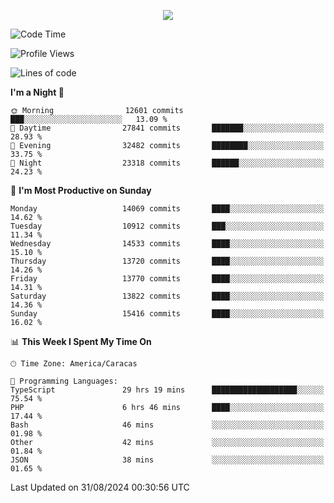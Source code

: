 <p align="center">
  <a href="http://www.github.com/thevacs">
    <img src="https://github-readme-streak-stats.herokuapp.com/?user=thevacs&stroke=ffffff&background=1c1917&ring=0891b2&fire=0891b2&currStreakNum=ffffff&currStreakLabel=0891b2&sideNums=ffffff&sideLabels=ffffff&dates=ffffff&hide_border=true" />
  </a>
</p>

<!--START_SECTION:waka-->
![Code Time](http://img.shields.io/badge/Code%20Time-2%2C699%20hrs%2013%20mins-blue)

![Profile Views](http://img.shields.io/badge/Profile%20Views-0-blue)

![Lines of code](https://img.shields.io/badge/From%20Hello%20World%20I%27ve%20Written-10.4%20million%20lines%20of%20code-blue)

**I'm a Night 🦉** 

```text
🌞 Morning                12601 commits       ███░░░░░░░░░░░░░░░░░░░░░░   13.09 % 
🌆 Daytime                27841 commits       ███████░░░░░░░░░░░░░░░░░░   28.93 % 
🌃 Evening                32482 commits       ████████░░░░░░░░░░░░░░░░░   33.75 % 
🌙 Night                  23318 commits       ██████░░░░░░░░░░░░░░░░░░░   24.23 % 
```
📅 **I'm Most Productive on Sunday** 

```text
Monday                   14069 commits       ████░░░░░░░░░░░░░░░░░░░░░   14.62 % 
Tuesday                  10912 commits       ███░░░░░░░░░░░░░░░░░░░░░░   11.34 % 
Wednesday                14533 commits       ████░░░░░░░░░░░░░░░░░░░░░   15.10 % 
Thursday                 13720 commits       ████░░░░░░░░░░░░░░░░░░░░░   14.26 % 
Friday                   13770 commits       ████░░░░░░░░░░░░░░░░░░░░░   14.31 % 
Saturday                 13822 commits       ████░░░░░░░░░░░░░░░░░░░░░   14.36 % 
Sunday                   15416 commits       ████░░░░░░░░░░░░░░░░░░░░░   16.02 % 
```


📊 **This Week I Spent My Time On** 

```text
🕑︎ Time Zone: America/Caracas

💬 Programming Languages: 
TypeScript               29 hrs 19 mins      ███████████████████░░░░░░   75.54 % 
PHP                      6 hrs 46 mins       ████░░░░░░░░░░░░░░░░░░░░░   17.44 % 
Bash                     46 mins             ░░░░░░░░░░░░░░░░░░░░░░░░░   01.98 % 
Other                    42 mins             ░░░░░░░░░░░░░░░░░░░░░░░░░   01.84 % 
JSON                     38 mins             ░░░░░░░░░░░░░░░░░░░░░░░░░   01.65 % 
```


 Last Updated on 31/08/2024 00:30:56 UTC
<!--END_SECTION:waka-->
